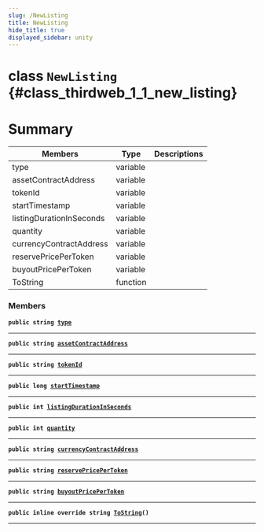 ```yaml
---
slug: /NewListing
title: NewListing
hide_title: true
displayed_sidebar: unity
---
```


# class `NewListing` {#class_thirdweb_1_1_new_listing}

# Summary

| Members                  | Type     | Descriptions |
| ------------------------ | -------- | ------------ |
| type                     | variable |              |
| assetContractAddress     | variable |              |
| tokenId                  | variable |              |
| startTimestamp           | variable |              |
| listingDurationInSeconds | variable |              |
| quantity                 | variable |              |
| currencyContractAddress  | variable |              |
| reservePricePerToken     | variable |              |
| buyoutPricePerToken      | variable |              |
| ToString                 | function |              |

### Members

**`public string `[`type`](#class_thirdweb_1_1_new_listing_1a001b9b37e9e0bb014c45726714c17252)**

---

**`public string `[`assetContractAddress`](#class_thirdweb_1_1_new_listing_1a00625bdc343b4655ce91d5e4142baeae)**

---

**`public string `[`tokenId`](#class_thirdweb_1_1_new_listing_1a98a05e7d27fa9a2652f20ddf6bda82d6)**

---

**`public long `[`startTimestamp`](#class_thirdweb_1_1_new_listing_1a518d095a35a30cbfb10cfc625cf71361)**

---

**`public int `[`listingDurationInSeconds`](#class_thirdweb_1_1_new_listing_1a20092b789b3597f52fbbc8aeae5ae966)**

---

**`public int `[`quantity`](#class_thirdweb_1_1_new_listing_1a11aae211b627b37477fa789e2446daf5)**

---

**`public string `[`currencyContractAddress`](#class_thirdweb_1_1_new_listing_1ab05f62815e0e2eda3f8b6b7ba445362a)**

---

**`public string `[`reservePricePerToken`](#class_thirdweb_1_1_new_listing_1aaac9d47b8886cb53e405e92c2ffc01e3)**

---

**`public string `[`buyoutPricePerToken`](#class_thirdweb_1_1_new_listing_1a496ad491ab84fd2294d9ba4f05afc453)**

---

**`public inline override string `[`ToString`](#class_thirdweb_1_1_new_listing_1ae5cda1609d2a6ab3095c3ada05b8e151)`()`**

---
